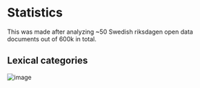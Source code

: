 # Statistics
This was made after analyzing ~50 Swedish riksdagen open data documents out of 600k in total.
## Lexical categories
![image](https://github.com/dpriskorn/riksdagen_sentences/assets/68460690/82b364ec-64bd-43e7-9b5c-fcc5d41553d5)
